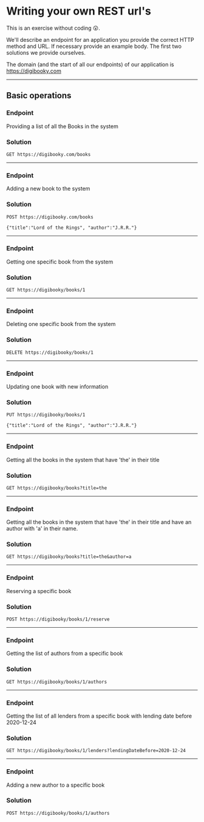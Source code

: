# Writing your own REST url's

This is an exercise without coding 😲.

We'll describe an endpoint for an application you provide the correct HTTP method and URL. If necessary provide an
example body. The first two solutions we provide ourselves.

The domain (and the start of all our endpoints) of our application is https://digibooky.com

---
## Basic operations

### Endpoint

Providing a list of all the Books in the system

### Solution

    GET https://digibooky.com/books

---

### Endpoint

Adding a new book to the system

### Solution

    POST https://digibooky.com/books
    
    {"title":"Lord of the Rings", "author":"J.R.R."}

---

### Endpoint

Getting one specific book from the system

### Solution

    GET https://digibooky/books/1

---

### Endpoint

Deleting one specific book from the system

### Solution

    DELETE https://digibooky/books/1

---

### Endpoint

Updating one book with new information

### Solution

    PUT https://digibooky/books/1

    {"title":"Lord of the Rings", "author":"J.R.R."}
---

### Endpoint

Getting all the books in the system that have 'the' in their title

### Solution

    GET https://digibooky/books?title=the

---

### Endpoint

Getting all the books in the system that have 'the' in their title and have an author with 'a' in their name.

### Solution

    GET https://digibooky/books?title=the&author=a

---

### Endpoint

Reserving a specific book

### Solution

    POST https://digibooky/books/1/reserve

---

### Endpoint

Getting the list of authors from a specific book

### Solution

    GET https://digibooky/books/1/authors

---

### Endpoint

Getting the list of all lenders from a specific book with lending date before 2020-12-24

### Solution

    GET https://digibooky/books/1/lenders?lendingDateBefore=2020-12-24

---

### Endpoint

Adding a new author to a specific book

### Solution

    POST https://digibooky/books/1/authors
